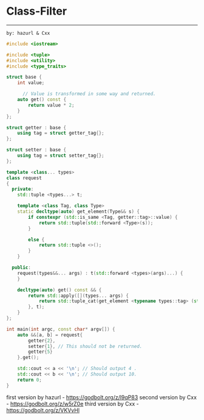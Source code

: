 # Class-Filter
- - - - - - - - - - - - - -  - - - - - - - - - - - - - - - - - - - - - - - - -
    by: hazurl & Cxx
```cpp
#include <iostream>

#include <tuple>
#include <utility>
#include <type_traits>

struct base {
	int value;

      // Value is transformed in some way and returned.
	auto get() const {
		return value * 2;
	}
};

struct getter : base {
	using tag = struct getter_tag{};
};

struct setter : base {
	using tag = struct setter_tag{};
};

template <class... types>
class request
{
  private:
	std::tuple <types...> t;

	template <class Tag, class Type>
	static decltype(auto) get_element(Type&& s) {
		if constexpr (std::is_same <Tag, getter::tag>::value) {
			return std::tuple(std::forward <Type>(s));
		}

		else {
			return std::tuple <>();
		}
	}

  public:
	request(types&&... args) : t(std::forward <types>(args)...) {
	}

	decltype(auto) get() const && {
		return std::apply([](types... args) {
			return std::tuple_cat(get_element <typename types::tag> (std::move(args.get()))...);
		}, t);
	}
};

int main(int argc, const char* argv[]) {
    auto &&[a, b] = request{
	    getter{2},
	    setter{1}, // This should not be returned.
	    getter{5}
    }.get();

    std::cout << a << '\n'; // Should output 4 .
    std::cout << b << '\n'; // Should output 10.
    return 0;
}
```
first version by hazurl - https://godbolt.org/z/l9qP83
second version by Cxx - https://godbolt.org/z/w5rZ0e
third version by Cxx - https://godbolt.org/z/VKVvHl
